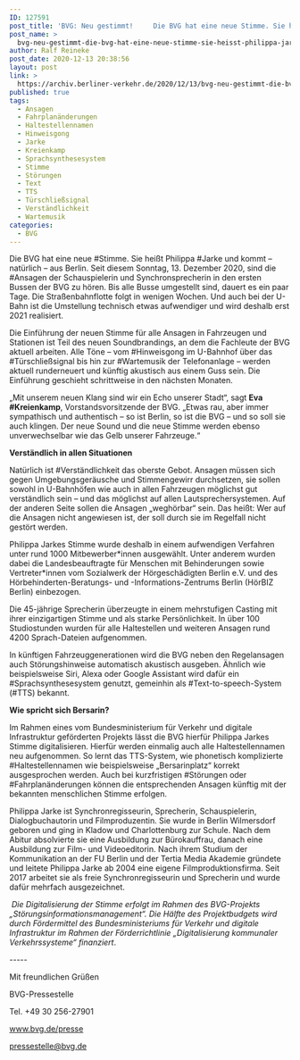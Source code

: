 ```yaml
---
ID: 127591
post_title: 'BVG: Neu gestimmt!     Die BVG hat eine neue Stimme. Sie heißt Philippa Jarke und kommt – natürlich – aus Berlin. , aus BVG'
post_name: >
  bvg-neu-gestimmt-die-bvg-hat-eine-neue-stimme-sie-heisst-philippa-jarke-und-kommt-natuerlich-aus-berlin-aus-bvg
author: Ralf Reineke
post_date: 2020-12-13 20:38:56
layout: post
link: >
  https://archiv.berliner-verkehr.de/2020/12/13/bvg-neu-gestimmt-die-bvg-hat-eine-neue-stimme-sie-heisst-philippa-jarke-und-kommt-natuerlich-aus-berlin-aus-bvg/
published: true
tags:
  - Ansagen
  - Fahrplanänderungen
  - Haltestellennamen
  - Hinweisgong
  - Jarke
  - Kreienkamp
  - Sprachsynthesesystem
  - Stimme
  - Störungen
  - Text
  - TTS
  - Türschließsignal
  - Verständlichkeit
  - Wartemusik
categories:
  - BVG
---
```

<p style="font-weight: 400;">Die BVG hat eine neue #Stimme. Sie heißt Philippa #Jarke und kommt – natürlich – aus Berlin. Seit diesem Sonntag, 13. Dezember 2020, sind die #Ansagen der Schauspielerin und Synchronsprecherin in den ersten Bussen der BVG zu hören. Bis alle Busse umgestellt sind, dauert es ein paar Tage. Die Straßenbahnflotte folgt in wenigen Wochen. Und auch bei der U-Bahn ist die Umstellung technisch etwas aufwendiger und wird deshalb erst 2021 realisiert.</p>
<p style="font-weight: 400;">Die Einführung der neuen Stimme für alle Ansagen in Fahrzeugen und Stationen ist Teil des neuen Soundbrandings, an dem die Fachleute der BVG aktuell arbeiten. Alle Töne – vom #Hinweisgong im U-Bahnhof über das #Türschließsignal bis hin zur #Wartemusik der Telefonanlage – werden aktuell runderneuert und künftig akustisch aus einem Guss sein. Die Einführung geschieht schrittweise in den nächsten Monaten.</p>
<p style="font-weight: 400;">„Mit unserem neuen Klang sind wir ein Echo unserer Stadt“, sagt <strong>Eva #Kreienkamp</strong>, Vorstandsvorsitzende der BVG. „Etwas rau, aber immer sympathisch und authentisch – so ist Berlin, so ist die BVG – und so soll sie auch klingen. Der neue Sound und die neue Stimme werden ebenso unverwechselbar wie das Gelb unserer Fahrzeuge.“</p>
<p style="font-weight: 400;"><strong>Verständlich in allen Situationen</strong></p>
<p style="font-weight: 400;">Natürlich ist #Verständlichkeit das oberste Gebot. Ansagen müssen sich gegen Umgebungsgeräusche und Stimmengewirr durchsetzen, sie sollen sowohl in U-Bahnhöfen wie auch in allen Fahrzeugen möglichst gut verständlich sein – und das möglichst auf allen Lautsprechersystemen. Auf der anderen Seite sollen die Ansagen „weghörbar“ sein. Das heißt: Wer auf die Ansagen nicht angewiesen ist, der soll durch sie im Regelfall nicht gestört werden.</p>
<p style="font-weight: 400;">Philippa Jarkes Stimme wurde deshalb in einem aufwendigen Verfahren unter rund 1000 Mitbewerber*innen ausgewählt. Unter anderem wurden dabei die Landesbeauftragte für Menschen mit Behinderungen sowie Vertreter*innen vom Sozialwerk der Hörgeschädigten Berlin e.V. und des Hörbehinderten-Beratungs- und -Informations-Zentrums Berlin (HörBIZ Berlin) einbezogen.</p>
<p style="font-weight: 400;">Die 45-jährige Sprecherin überzeugte in einem mehrstufigen Casting mit ihrer einzigartigen Stimme und als starke Persönlichkeit. In über 100 Studiostunden wurden für alle Haltestellen und weiteren Ansagen rund 4200 Sprach-Dateien aufgenommen.</p>
<p style="font-weight: 400;">In künftigen Fahrzeuggenerationen wird die BVG neben den Regelansagen auch Störungshinweise automatisch akustisch ausgeben. Ähnlich wie beispielsweise Siri, Alexa oder Google Assistant wird dafür ein #Sprachsynthesesystem genutzt, gemeinhin als #Text-to-speech-System (#TTS) bekannt.</p>
<p style="font-weight: 400;"><strong>Wie spricht sich Bersarin?</strong></p>
<p style="font-weight: 400;">Im Rahmen eines vom Bundesministerium für Verkehr und digitale Infrastruktur geförderten Projekts lässt die BVG hierfür Philippa Jarkes Stimme digitalisieren. Hierfür werden einmalig auch alle Haltestellennamen neu aufgenommen. So lernt das TTS-System, wie phonetisch komplizierte #Haltestellennamen wie beispielsweise „Bersarinplatz“ korrekt ausgesprochen werden. Auch bei kurzfristigen #Störungen oder #Fahrplanänderungen können die entsprechenden Ansagen künftig mit der bekannten menschlichen Stimme erfolgen.</p>
<p style="font-weight: 400;">Philippa Jarke ist Synchronregisseurin, Sprecherin, Schauspielerin, Dialogbuchautorin und Filmproduzentin. Sie wurde in Berlin Wilmersdorf geboren und ging in Kladow und Charlottenburg zur Schule. Nach dem Abitur absolvierte sie eine Ausbildung zur Bürokauffrau, danach eine Ausbildung zur Film- und Videoeditorin. Nach ihrem Studium der Kommunikation an der FU Berlin und der Tertia Media Akademie gründete und leitete Philippa Jarke ab 2004 eine eigene Filmproduktionsfirma. Seit 2017 arbeitet sie als freie Synchronregisseurin und Sprecherin und wurde dafür mehrfach ausgezeichnet.</p>
<p style="font-weight: 400;"><em> </em><em>Die Digitalisierung der Stimme erfolgt im Rahmen des BVG-Projekts „Störungsinformationsmanagement“. Die Hälfte des Projektbudgets wird durch Fördermittel des Bundesministeriums für Verkehr und digitale Infrastruktur im Rahmen der Förderrichtlinie „Digitalisierung kommunaler Verkehrssysteme“ finanziert</em>.</p>
<p style="font-weight: 400;">-----</p>
<p style="font-weight: 400;">Mit freundlichen Grüßen</p>
<p style="font-weight: 400;">BVG-Pressestelle</p>
<p style="font-weight: 400;">Tel. +49 30 256-27901</p>
<p style="font-weight: 400;"><a href="http://www.bvg.de/presse" data-saferedirecturl="https://www.google.com/url?q=http://www.bvg.de/presse&amp;source=gmail&amp;ust=1608365284689000&amp;usg=AFQjCNF5QTUo6C3_11GIeq0n7puzSPUKTg">www.bvg.de/presse</a></p>
<p style="font-weight: 400;"><a href="mailto:pressestelle@bvg.de">pressestelle@bvg.de</a></p>